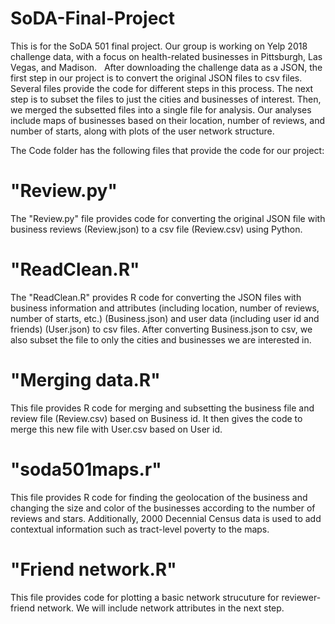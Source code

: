 # SoDA-Final-Project

  This is for the SoDA 501 final project. Our group is working on Yelp 2018 challenge data, with a focus on health-related businesses in Pittsburgh, Las Vegas, and Madison.
  
  After downloading the challenge data as a JSON, the first step in our project is to convert the original JSON files to csv files. Several files provide the code for different steps in this process. The next step is to subset the files to just the cities and businesses of interest. Then, we merged the subsetted files into a single file for analysis. Our analyses include maps of businesses based on their location, number of reviews, and number of starts, along with plots of the user network structure.
  
  The Code folder has the following files that provide the code for our project:
  
 # "Review.py"
 The "Review.py" file provides code for converting the original JSON file with business reviews (Review.json) to a csv file (Review.csv) using Python.
  
#  "ReadClean.R"
  The "ReadClean.R" provides R code for converting the JSON files with business information and attributes (including location, number of reviews, number of starts, etc.) (Business.json) and user data (including user id and friends) (User.json) to csv files.
  After converting Business.json to csv, we also subset the file to only the cities and businesses we are interested in. 
  
#  "Merging data.R"
  This file provides R code for merging and subsetting the business file and review file (Review.csv) based on Business id.
  It then gives the code to merge this new file with User.csv based on User id. 
  
#  "soda501maps.r"
  This file provides R code for finding the geolocation of the business and changing the size and color of the businesses according to the number of reviews and stars. Additionally, 2000 Decennial Census data is used to add contextual information such as tract-level poverty to the maps.
  
 # "Friend network.R"
  This file provides code for plotting a basic network strucuture for reviewer-friend network. We will include network attributes in the next step.
  
